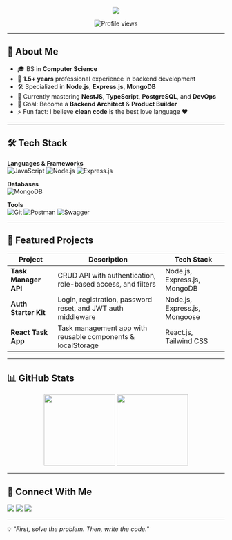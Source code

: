 <!-- Typing SVG -->
<p align="center">
  <img src="https://readme-typing-svg.herokuapp.com?size=25&center=true&vCenter=true&width=600&lines=Hey!+I'm+Rizwan+👋;Backend+Developer+💻;Node.js+%7C+Express.js+%7C+MongoDB;Passionate+about+Building+Scalable+Systems" />
</p>

<!-- Profile Views -->
<p align="center">
  <img src="https://komarev.com/ghpvc/?username=rizwanbhuttoo&label=Profile+Views&color=blue&style=flat" alt="Profile views"/>
</p>

---

## 🚀 About Me
- 🎓 BS in **Computer Science**
- 💼 **1.5+ years** professional experience in backend development
- 🛠 Specialized in **Node.js**, **Express.js**, **MongoDB**
- 🌱 Currently mastering **NestJS**, **TypeScript**, **PostgreSQL**, and **DevOps**
- 🎯 Goal: Become a **Backend Architect** & **Product Builder**
- ⚡ Fun fact: I believe **clean code** is the best love language ❤️

---

## 🛠 Tech Stack

**Languages & Frameworks**  
![JavaScript](https://img.shields.io/badge/JavaScript-ES6+-yellow?logo=javascript&logoColor=white)
![Node.js](https://img.shields.io/badge/Node.js-339933?logo=node.js&logoColor=white)
![Express.js](https://img.shields.io/badge/Express.js-000000?logo=express&logoColor=white)

**Databases**  
![MongoDB](https://img.shields.io/badge/MongoDB-4EA94B?logo=mongodb&logoColor=white)

**Tools**  
![Git](https://img.shields.io/badge/Git-F05032?logo=git&logoColor=white)
![Postman](https://img.shields.io/badge/Postman-FF6C37?logo=postman&logoColor=white)
![Swagger](https://img.shields.io/badge/Swagger-85EA2D?logo=swagger&logoColor=black)

---

## 📌 Featured Projects
| Project | Description | Tech Stack |
|---------|-------------|------------|
| **Task Manager API** | CRUD API with authentication, role-based access, and filters | Node.js, Express.js, MongoDB |
| **Auth Starter Kit** | Login, registration, password reset, and JWT auth middleware | Node.js, Express.js, Mongoose |
| **React Task App** | Task management app with reusable components & localStorage | React.js, Tailwind CSS |

---

## 📊 GitHub Stats
<p align="center">
  <img src="https://github-readme-stats.vercel.app/api?username=rizwanbguttoo&show_icons=true&theme=radical" height="165"/>
  <img src="https://github-readme-stats.vercel.app/api/top-langs/?username=rizwanbhuttoo&layout=compact&theme=radical" height="165"/>
</p>

---

## 🤝 Connect With Me
<p>
  <a href="mailto:m.rizwan.bhuttoo@gmail.com"><img src="https://img.shields.io/badge/Email-D14836?logo=gmail&logoColor=white"></a>
  <a href="https://linkedin.com/in/rizwan-bhuttoo"><img src="https://img.shields.io/badge/LinkedIn-0077B5?logo=linkedin&logoColor=white"></a>
  <a href="https://github.com/rizwanbhuttoo"><img src="https://img.shields.io/badge/GitHub-181717?logo=github&logoColor=white"></a>
</p>

---

💡 *"First, solve the problem. Then, write the code."*
